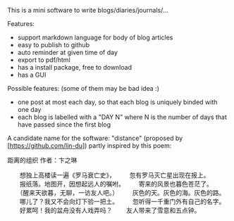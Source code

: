 This is a mini software to write blogs/diaries/journals/...

Features:
- support markdown language for body of blog articles
- easy to publish to github
- auto reminder at given time of day
- export to pdf/html
- has a install package, free to download
- has a GUI

Possible features: (some of them may be bad idea :)
- one post at most each day, so that each blog is uniquely binded with one day
- each blog is labelled with a "DAY N" where N is the number of days that have passed since the first blog


A candidate name for the software: 
"distance" (proposed by [https://github.com/lin-du])
partly inspired by this poem:

距离的组织
作者：卞之琳

　　想独上高楼读一遍《罗马衰亡史》，
　　忽有罗马灭亡星出现在报上。
　　报纸落。地图开，因想起远人的嘱咐。
　　寄来的风景也暮色苍茫了。
　　（醒来天欲暮，无聊，一访友人吧。）
　　灰色的天。灰色的海。灰色的路。
　　哪儿了？我又不会向灯下验一把土。
　　忽听得一千重门外有自己的名字。
　　好累呵！我的盆舟没有人戏弄吗？
　　友人带来了雪意和五点钟。
